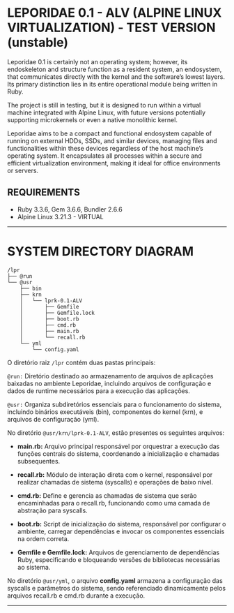 # LEPORIDAE 0.1 - ALV (ALPINE LINUX VIRTUALIZATION) - TEST VERSION (unstable)

Leporidae 0.1 is certainly not an operating system; however, its endoskeleton and structure function as a resident system, an endosystem, that communicates directly with the kernel and the software’s lowest layers. Its primary distinction lies in its entire operational module being written in Ruby.

  The project is still in testing, but it is designed to run within a virtual machine integrated with Alpine Linux, with future versions potentially supporting microkernels or even a native monolithic kernel.

  Leporidae aims to be a compact and functional endosystem capable of running on external HDDs, SSDs, and similar devices, managing files and functionalities within these devices regardless of the host machine’s operating system. It encapsulates all processes within a secure and efficient virtualization environment, making it ideal for office environments or servers.

## REQUIREMENTS
- Ruby 3.3.6, Gem 3.6.6, Bundler 2.6.6
- Alpine Linux 3.21.3 - VIRTUAL

---

# SYSTEM DIRECTORY DIAGRAM

```
/lpr
├── @run
└── @usr
    ├── bin
    ├── krn
    │   └── lprk-0.1-ALV
    │       ├── Gemfile
    │       ├── Gemfile.lock
    │       ├── boot.rb
    │       ├── cmd.rb
    │       ├── main.rb
    │       └── recall.rb
    └── yml
        └── config.yaml
```

O diretório raiz ``/lpr`` contém duas pastas principais:

``@run:`` Diretório destinado ao armazenamento de arquivos de aplicações baixadas no ambiente Leporidae, incluindo arquivos de configuração e dados de runtime necessários para a execução das aplicações.

``@usr:`` Organiza subdiretórios essenciais para o funcionamento do sistema, incluindo binários executáveis (bin), componentes do kernel (krn), e arquivos de configuração (yml).

No diretório ``@usr/krn/lprk-0.1-ALV``, estão presentes os seguintes arquivos:

 - **main.rb:** Arquivo principal responsável por orquestrar a execução das funções centrais do sistema, coordenando a inicialização e chamadas subsequentes.

 - **recall.rb:** Módulo de interação direta com o kernel, responsável por realizar chamadas de sistema (syscalls) e operações de baixo nível.

 - **cmd.rb:** Define e gerencia as chamadas de sistema que serão encaminhadas para o recall.rb, funcionando como uma camada de abstração para syscalls.

 - **boot.rb:** Script de inicialização do sistema, responsável por configurar o ambiente, carregar dependências e invocar os componentes essenciais na ordem correta.

 - **Gemfile e Gemfile.lock:** Arquivos de gerenciamento de dependências Ruby, especificando e bloqueando versões de bibliotecas necessárias ao sistema.

No diretório ``@usr/yml``, o arquivo **config.yaml** armazena a configuração das syscalls e parâmetros do sistema, sendo referenciado dinamicamente pelos arquivos recall.rb e cmd.rb durante a execução.

---

